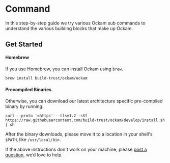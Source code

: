 # Command

In this step-by-step guide we try various Ockam sub commands to understand the various building blocks that make up Ockam.

## Get Started

#### Homebrew

If you use Homebrew, you can install Ockam using `brew`.

```bash
brew install build-trust/ockam/ockam
```

#### Precompiled Binaries

Otherwise, you can download our latest architecture specific pre-compiled binary by running:

```shell
curl --proto '=https' --tlsv1.2 -sSf https://raw.githubusercontent.com/build-trust/ockam/develop/install.sh | sh
```

After the binary downloads, please move it to a location in your shell's `$PATH`, like `/usr/local/bin`.

If the above instructions don't work on your machine, please [post a question](https://github.com/build-trust/ockam/discussions), we’d love to help.
